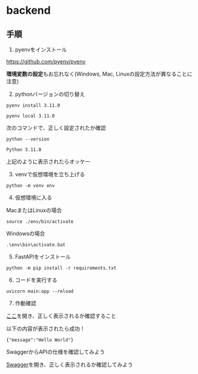 # backend

## 手順


1. pyenvをインストール

https://github.com/pyenv/pyenv

**環境変数の設定**もお忘れなく(Windows, Mac, Linuxの設定方法が異なることに注意)

2. pythonバージョンの切り替え
```
pyenv install 3.11.0
```

```
pyenv local 3.11.0
```
次のコマンドで、正しく設定されたか確認
```
python --version
```

```
Python 3.11.0
```
上記のように表示されたらオッケー

3. venvで仮想環境を立ち上げる

```
python -m venv env
```

4. 仮想環境に入る

MacまたはLinuxの場合
```
source ./env/bin/activate
```

Windowsの場合
```
.\env\bin\activate.bat
```

5. FastAPIをインストール
```
python -m pip install -r requirements.txt
```

6. コードを実行する

```
uvicorn main:app --reload
```

7. 作動確認

[ここ](http://127.0.0.1:8000)を開き、正しく表示されるか確認すること

以下の内容が表示されたら成功！

```
{"message":"Hello World"}
```

SwaggerからAPIの仕様を確認してみよう

[Swagger](http://127.0.0.1:8000/docs)を開き、正しく表示されるか確認してみよう

